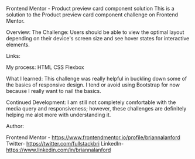 Frontend Mentor - Product preview card component solution
This is a solution to the Product preview card component challenge on Frontend Mentor.

Overview:
The Challenge:
Users should be able to view the optimal layout depending on their device's screen size and see hover states for interactive elements.

Links:


My process:
HTML
CSS
Flexbox

What I learned:
This challenge was really helpful in buckling down some of the basics of responsive design. I tend or avoid using Bootstrap for now because I really want to nail the basics.

Continued Development:
I am still not completely comfortable with the media query and responsiveness; however, these challenges are definitely helping me alot more with understanding it. 


Author:

Frontend Mentor - https://www.frontendmentor.io/profile/briannalanford
Twitter- https://twitter.com/fullstackbri
LinkedIn- https://www.linkedin.com/in/briannalanford